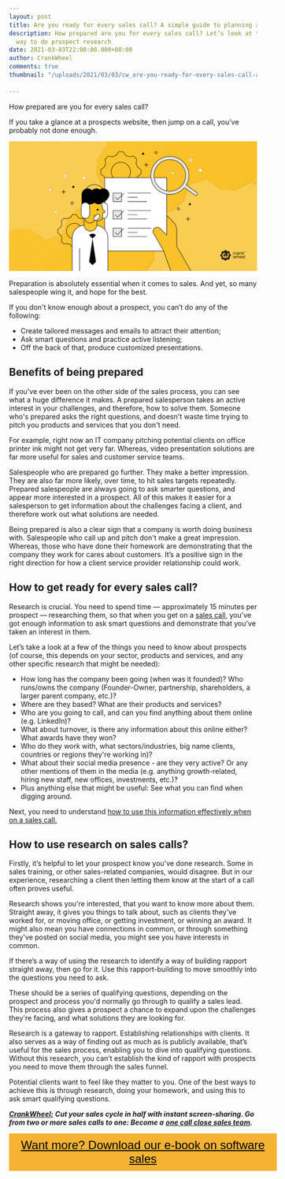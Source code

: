 ```yaml
---
layout: post
title: Are you ready for every sales call? A simple guide to planning and research
description: How prepared are you for every sales call? Let’s look at the most effective
  way to do prospect research
date: 2021-03-03T22:00:00.000+00:00
author: CrankWheel
comments: true
thumbnail: "/uploads/2021/03/03/cw_are-you-ready-for-every-sales-call-a-simple-guide-to-planning-and-research.png"

---
```

How prepared are you for every sales call?

If you take a glance at a prospects website, then jump on a call, you’ve probably not done enough.

![](/uploads/2021/03/03/cw_are-you-ready-for-every-sales-call-a-simple-guide-to-planning-and-research.png)

Preparation is absolutely essential when it comes to sales. And yet, so many salespeople wing it, and hope for the best.

If you don't know enough about a prospect, you can’t do any of the following:

* Create tailored messages and emails to attract their attention;
* Ask smart questions and practice active listening;
* Off the back of that, produce customized presentations.

## Benefits of being prepared

If you've ever been on the other side of the sales process, you can see what a huge difference it makes. A prepared salesperson takes an active interest in your challenges, and therefore, how to solve them. Someone who's prepared asks the right questions, and doesn't waste time trying to pitch you products and services that you don't need.

For example, right now an IT company pitching potential clients on office printer ink might not get very far. Whereas, video presentation solutions are far more useful for sales and customer service teams.

Salespeople who are prepared go further. They make a better impression. They are also far more likely, over time, to hit sales targets repeatedly. Prepared salespeople are always going to ask smarter questions, and appear more interested in a prospect. All of this makes it easier for a salesperson to get information about the challenges facing a client, and therefore work out what solutions are needed.

Being prepared is also a clear sign that a company is worth doing business with. Salespeople who call up and pitch don't make a great impression. Whereas, those who have done their homework are demonstrating that the company they work for cares about customers. It’s a positive sign in the right direction for how a client service provider relationship could work.

## How to get ready for every sales call?

Research is crucial. You need to spend time — approximately 15 minutes per prospect — researching them, so that when you get on a [sales call](https://www.edapp.com/course/planning-a-sales-call/), you've got enough information to ask smart questions and demonstrate that you've taken an interest in them.

Let’s take a look at a few of the things you need to know about prospects (of course, this depends on your sector, products and services, and any other specific research that might be needed):

* How long has the company been going (when was it founded)? Who runs/owns the company (Founder-Owner, partnership, shareholders, a larger parent company, etc.)?
* Where are they based? What are their products and services?
* Who are you going to call, and can you find anything about them online (e.g. LinkedIn)?
* What about turnover, is there any information about this online either? What awards have they won?
* Who do they work with, what sectors/industries, big name clients, countries or regions they're working in)?
* What about their social media presence - are they very active? Or any other mentions of them in the media (e.g. anything growth-related, hiring new staff, new offices, investments, etc.)?
* Plus anything else that might be useful: See what you can find when digging around.

Next, you need to understand [how to use this information effectively when on a sales call.](https://www.ringover.co.uk/blog/voip-the-secret-weapon-for-remote-selling-success)

## How to use research on sales calls?

Firstly, it’s helpful to let your prospect know you’ve done research. Some in sales training, or other sales-related companies, would disagree. But in our experience, researching a client then letting them know at the start of a call often proves useful.

Research shows you're interested, that you want to know more about them. Straight away, it gives you things to talk about, such as clients they've worked for, or moving office, or getting investment, or winning an award. It might also mean you have connections in common, or through something they've posted on social media, you might see you have interests in common.

If there’s a way of using the research to identify a way of building rapport straight away, then go for it. Use this rapport-building to move smoothly into the questions you need to ask.

These should be a series of qualifying questions, depending on the prospect and process you'd normally go through to qualify a sales lead. This process also gives a prospect a chance to expand upon the challenges they're facing, and what solutions they are looking for.

Research is a gateway to rapport. Establishing relationships with clients. It also serves as a way of finding out as much as is publicly available, that’s useful for the sales process, enabling you to dive into qualifying questions. Without this research, you can’t establish the kind of rapport with prospects you need to move them through the sales funnel.

Potential clients want to feel like they matter to you. One of the best ways to achieve this is through research, doing your homework, and using this to ask smart qualifying questions.

[**_CrankWheel:_**](https://crankwheel.com/) **_Cut your sales cycle in half with instant screen-sharing. Go from two or more sales calls to one: Become a_** [**_one call close sales team_**](https://crankwheel.com/)**_._**

<style> .btn-signup { padding-top: 11px !important; border-radius: 0px !important; background-color: #f6b333; text-align: center; padding: 10px 20px !important; border: 0px !important; width: 100%; margin-bottom: 20px; } .btn-signup a { color: black !important; font-family: 'Titillium Web', sans-serif; font-size: 24px !important; font-weight: normal !important; } </style>

<div class="btn-signup"><a style="cursor: pointer;" href="/sign-up-to-download">Want more? Download our e-book on software sales</a></div>